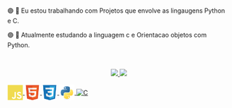 
<p>
  🟣 💼 Eu estou trabalhando com Projetos que envolve as lingaugens Python e C.
</p>
<p>
  🟣 📖 Atualmente estudando a linguagem c e Orientacao objetos com Python.
</p>

  ##
<br>
<div align="center">
  <a href="https://github.com/Sombra-HY">
  <img height="180em" src="https://github-readme-stats.vercel.app/api?username=Sombra-HY&show_icons=true&theme=midnight-purple&include_all_commits=true&count_private=true"/>
  <img height="180em" src="https://github-readme-stats.vercel.app/api/top-langs/?username=Sombra-HY&layout=compact&langs_count=7&theme=midnight-purple"/>
</div>
<div style="display: inline_block"><br>
  <img align="center" alt="-Js" height="35 width="40" src="https://raw.githubusercontent.com/devicons/devicon/master/icons/javascript/javascript-plain.svg">
  <img align="center" alt="-HTML" height="35 width="40" src="https://raw.githubusercontent.com/devicons/devicon/master/icons/html5/html5-original.svg">
  <img align="center" alt="CSS" height="35 width="40" src="https://raw.githubusercontent.com/devicons/devicon/master/icons/css3/css3-original.svg">
  <img align="center" alt="Python" height="35 width="40" src="https://raw.githubusercontent.com/devicons/devicon/master/icons/python/python-original.svg">
  <img align="center" alt="C" height="35 width="40" src="https://cdn.jsdelivr.net/gh/devicons/devicon/icons/c/c-plain.svg">
</div>

  ##

